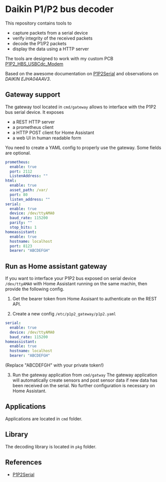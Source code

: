 # Daikin P1/P2 bus decoder

This repository contains tools to
 - capture packets from a serial device
 - verify integrity of the received packets
 - decode the P1/P2 packets
 - display the data using a HTTP server

The tools are designed to work with my custom PCB
[P1P2_HBS_USBCdc_Modem](https://github.com/siro20/P1P2_HBS_USBCdc_Modem)

Based on the awesome documentation on [P1P2Serial](https://github.com/Arnold-n/P1P2Serial)
and observations on *DAIKIN EJHA04AAV3*.

## Gateway support

The gateway tool located in `cmd/gateway` allows to interface
with the P1P2 bus serial device.
It exposes
- a REST HTTP server
- a prometheus client
- a HTTP POST client for Home Assistant
- a web UI in human readable form

You need to create a YAML config to properly use the gateway.
Some fields are optional.

```yaml
prometheus:
  enable: true
  port: 2112
  ListenAddress: ""
html:
  enable: true
  asset_path: /var/
  port: 80
  listen_address: ""
serial:
  enable: true
  device: /dev/ttyAMA0
  baud_rate: 115200
  parity: ""
  stop_bits: 1
homeassistant:
  enable: true
  hostname: localhost
  port: 8123
  bearer: "ABCDEFGH"
```

## Run as Home assistant gateway

If you want to interface your P1P2 bus exposed on serial device
`/dev/ttyAMA0` with Home Assistant running on the same machin,
then provide the following config.

1. Get the bearer token from Home Assisant to authenticate on the
   REST API.

2. Create a new config  `/etc/p1p2_gateway/p1p2.yaml`

```yaml
serial:
  enable: true
  device: /dev/ttyAMA0
  baud_rate: 115200
homeassistant:
  enable: true
  hostname: localhost
  bearer: "ABCDEFGH"
```

(Replace "ABCDEFGH" with your private token!)

3. Run the gateway application from `cmd/gatway`
   The gateway application will automatically create sensors and post
   sensor data if new data has been received on the serial.
   No further configuration is necessary on Home Assistant.

## Applications

Applications are located in `cmd` folder.

## Library

The decoding library is located in `pkg` folder.

## References

- [P1P2Serial](https://github.com/Arnold-n/P1P2Serial)
